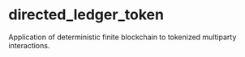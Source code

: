 # directed_ledger_token
Application of deterministic finite blockchain to tokenized multiparty interactions.
